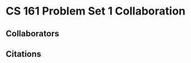 CS 161 Problem Set 1 Collaboration
==================================

Collaborators
-------------

Citations
---------
